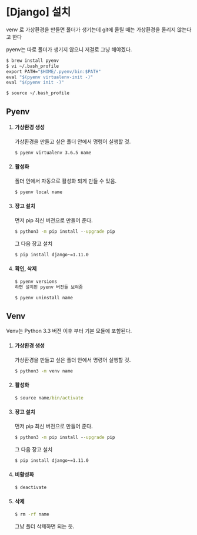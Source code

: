# [Django] 설치

venv 로 가상환경을 만들면 폴더가 생기는데 git에 올릴 때는 가상환경을 올리지 않는다고 한다

pyenv는 따로 폴더가 생기지 않으니 저걸로 그냥 해야겠다.



```cmd
$ brew install pyenv
$ vi ~/.bash_profile
export PATH="$HOME/.pyenv/bin:$PATH"
eval "$(pyenv virtualenv-init -)"
eval "$(pyenv init -)"

$ source ~/.bash_profile
```

## Pyenv

1. #### 가상환경 생성

   가상환경을 만들고 싶은 폴더 안에서 명령어 실행할 것.

   ```cmd
   $ pyenv virtualenv 3.6.5 name
   ```

2. #### 활성화

   폴더 안에서 자동으로 활성화 되게 만들 수 있음.

   ```cmd
   $ pyenv local name
   ```

3. #### 장고 설치

   먼저 pip 최신 버전으로 만들어 준다.

   ```cmd
   $ python3 -m pip install --upgrade pip
   ```

   그 다음 장고 설치

   ```cmd
   $ pip install django~=1.11.0
   ```

4. #### 확인, 삭제

   ~~~cmd
   $ pyenv versions
   하면 설치된 pyenv 버전들 보여줌
   
   $ pyenv uninstall name
   ~~~


## Venv

Venv는 Python 3.3 버전 이후 부터 기본 모듈에 포함된다.



1. #### 가상환경 생성

   가상환경을 만들고 싶은 폴더 안에서 명령어 실행할 것.

   ```cmd
   $ python3 -m venv name
   ```

2. #### 활성화

   ```cmd
   $ source name/bin/activate
   ```

3. #### 장고 설치

   먼저 pip 최신 버전으로 만들어 준다.

   ```cmd
   $ python3 -m pip install --upgrade pip
   ```

   그 다음 장고 설치

   ```cmd
   $ pip install django~=1.11.0
   ```

4. #### 비활성화

   ```cmd
   $ deactivate
   ```

5. #### 삭제

   ```cmd
   $ rm -rf name
   ```

   그냥 폴더 삭제하면 되는 듯.


